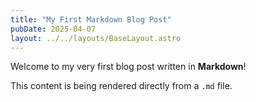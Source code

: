 ```yaml
---
title: "My First Markdown Blog Post"
pubDate: 2025-04-07
layout: ../../layouts/BaseLayout.astro
---
```


Welcome to my very first blog post written in **Markdown**!

This content is being rendered directly from a `.md` file.
